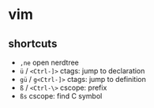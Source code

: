 # vim

## shortcuts
* `,ne` open nerdtree
* `ü` / `<Ctrl-]>` ctags: jump to declaration
* `gü` / `g<Ctrl-]>` ctags: jump to definition
* `ß` / `<Ctrl-\>` cscope: prefix
* `ßs` cscope: find C symbol
